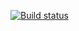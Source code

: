 [![Build status](https://ci.appveyor.com/api/projects/status/7melv45rlkag6vev?svg=true)](https://ci.appveyor.com/project/anna2283/mobilebankapp-5jlgs)